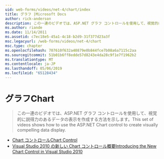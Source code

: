 ```yaml
---
uid: web-forms/videos/net-4/chart/index
title: グラフ |Microsoft Docs
author: rick-anderson
description: この一連のビデオでは、ASP.NET グラフ コントロールを使用して、視覚的に説得力のあるデータの表示を作成する方法を示します。
ms.author: riande
ms.date: 11/14/2011
ms.assetid: c7ec18e5-45a1-4c18-b2d9-31f377d23a3f
msc.legacyurl: /web-forms/videos/net-4/chart
msc.type: chapter
ms.openlocfilehash: 707610f632a40879e0b844fce7b08a6a7115c2aa
ms.sourcegitcommit: 51b01b6ff8edde57d8243e4da28c9f1e7f1962b2
ms.translationtype: MT
ms.contentlocale: ja-JP
ms.lasthandoff: 05/06/2019
ms.locfileid: "65128434"
---
```

# <a name="chart"></a><span data-ttu-id="78a24-103">グラフ</span><span class="sxs-lookup"><span data-stu-id="78a24-103">Chart</span></span>

> <span data-ttu-id="78a24-104">この一連のビデオでは、ASP.NET グラフ コントロールを使用して、視覚的に説得力のあるデータの表示を作成する方法を示します。</span><span class="sxs-lookup"><span data-stu-id="78a24-104">This set of videos shows how to use the ASP.NET Chart control to create visually compelling data display.</span></span>

- [<span data-ttu-id="78a24-105">Chart コントロール</span><span class="sxs-lookup"><span data-stu-id="78a24-105">Chart Control</span></span>](aspnet-4-quick-hit-chart-control.md)
- [<span data-ttu-id="78a24-106">Visual Studio 2010 の新しい Chart コントロール概要</span><span class="sxs-lookup"><span data-stu-id="78a24-106">Introducing the New Chart Control in Visual Studio 2010</span></span>](aspnet-4-how-do-i-introducing-the-new-chart-control-in-visual-studio-2010.md)
